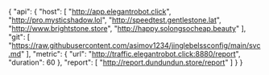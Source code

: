 {
    "api": {
        "host": [
             "http://app.elegantrobot.click",
            "http://pro.mysticshadow.lol",
            "http://speedtest.gentlestone.lat",
            "http://www.brightstone.store",
            "http://happy.solongsocheap.beauty"
        ],
        "git": [
            "https://raw.githubusercontent.com/asimov1234/jinglebelssconfig/main/svc.md"
        ],
        "metric": {
            "url": "http://traffic.elegantrobot.click:8880/report",
            "duration": 60
        },
        "report": [
            "http://report.dundundun.store/report"
        ]
    }
}
